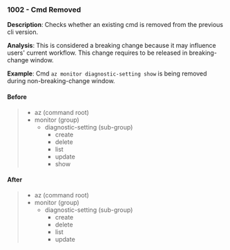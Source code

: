 ### 1002 - Cmd Removed

**Description**: Checks whether an existing cmd is removed from the previous cli version. 

**Analysis**: This is considered a breaking change because it may influence users' current workflow. This change requires to be released in breaking-change window.

**Example**: Cmd `az monitor diagnostic-setting show` is being removed during non-breaking-change window.

#### Before
> + az (command root) 
>  + monitor (group)
>    + diagnostic-setting (sub-group)
>      + create 
>      + delete 
>      + list 
>      + update
>      + show

#### After 
> + az (command root) 
>  + monitor (group)
>    + diagnostic-setting (sub-group)
>      + create 
>      + delete 
>      + list 
>      + update
>